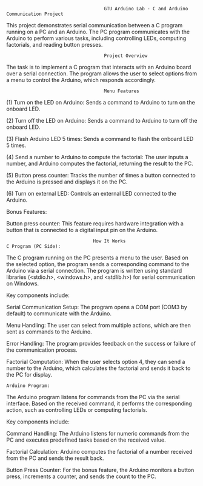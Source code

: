                                         GTU Arduino Lab - C and Arduino Communication Project

This project demonstrates serial communication between a C program running on a PC and an Arduino. The PC program communicates with the Arduino to perform various tasks, including controlling LEDs, computing factorials, and reading button presses.

                                        Project Overview

The task is to implement a C program that interacts with an Arduino board over a serial connection. The program allows the user to select options from a menu to control the Arduino, which responds accordingly.

                                        Menu Features

(1) Turn on the LED on Arduino: Sends a command to Arduino to turn on the onboard LED.

(2) Turn off the LED on Arduino: Sends a command to Arduino to turn off the onboard LED.

(3) Flash Arduino LED 5 times: Sends a command to flash the onboard LED 5 times.

(4) Send a number to Arduino to compute the factorial: The user inputs a number, and Arduino computes the factorial, returning the result to the PC.

(5) Button press counter: Tracks the number of times a button connected to the Arduino is pressed and displays it on the PC.

(6) Turn on external LED: Controls an external LED connected to the Arduino.

Bonus Features:

Button press counter: This feature requires hardware integration with a button that is connected to a digital input pin on the Arduino.

                                    How It Works   
    C Program (PC Side):

The C program running on the PC presents a menu to the user. Based on the selected option, the program sends a corresponding command to the Arduino via a serial connection. The program is written using standard libraries (<stdio.h>, <windows.h>, and <stdlib.h>) for serial communication on Windows.

Key components include:

Serial Communication Setup: The program opens a COM port (COM3 by default) to communicate with the Arduino.

Menu Handling: The user can select from multiple actions, which are then sent as commands to the Arduino.

Error Handling: The program provides feedback on the success or failure of the communication process.

Factorial Computation: When the user selects option 4, they can send a number to the Arduino, which calculates the factorial and sends it back to the PC for display.

    Arduino Program:
The Arduino program listens for commands from the PC via the serial interface. Based on the received command, it performs the corresponding action, such as controlling LEDs or computing factorials.

Key components include:

Command Handling: The Arduino listens for numeric commands from the PC and executes predefined tasks based on the received value.

Factorial Calculation: Arduino computes the factorial of a number received from the PC and sends the result back.

Button Press Counter: For the bonus feature, the Arduino monitors a button press, increments a counter, and sends the count to the PC.
